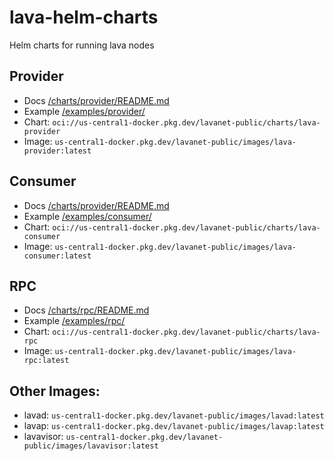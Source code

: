 # lava-helm-charts
Helm charts for running lava nodes

## Provider

- Docs [/charts/provider/README.md](/charts/provider/README.md)
- Example [/examples/provider/](/examples/provider)
- Chart: `oci://us-central1-docker.pkg.dev/lavanet-public/charts/lava-provider`
- Image: `us-central1-docker.pkg.dev/lavanet-public/images/lava-provider:latest`

## Consumer

- Docs [/charts/provider/README.md](/charts/consumer/README.md)
- Example [/examples/consumer/](/examples/consumer)
- Chart: `oci://us-central1-docker.pkg.dev/lavanet-public/charts/lava-consumer`
- Image: `us-central1-docker.pkg.dev/lavanet-public/images/lava-consumer:latest`

## RPC

- Docs [/charts/rpc/README.md](/charts/rpc/README.md)
- Example [/examples/rpc/](/examples/rpc)
- Chart: `oci://us-central1-docker.pkg.dev/lavanet-public/charts/lava-rpc`
- Image: `us-central1-docker.pkg.dev/lavanet-public/images/lava-rpc:latest`

## Other Images:
- lavad: `us-central1-docker.pkg.dev/lavanet-public/images/lavad:latest`
- lavap: `us-central1-docker.pkg.dev/lavanet-public/images/lavap:latest`
- lavavisor: `us-central1-docker.pkg.dev/lavanet-public/images/lavavisor:latest`

